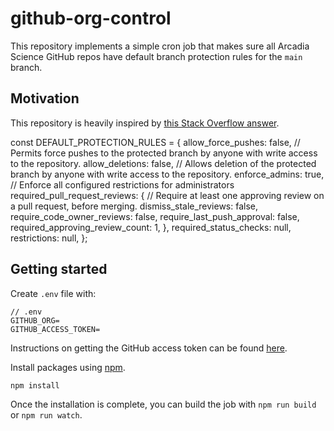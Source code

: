 # github-org-control

This repository implements a simple cron job that makes sure all Arcadia Science GitHub repos have default branch protection rules for the `main` branch.

## Motivation

<!-- TODO: Add more details -->

This repository is heavily inspired by [this Stack Overflow answer](https://stackoverflow.com/questions/54222881/enable-branch-protection-rules-in-github-at-the-organisation-level).

const DEFAULT_PROTECTION_RULES = {
allow_force_pushes: false, // Permits force pushes to the protected branch by anyone with write access to the repository.
allow_deletions: false, // Allows deletion of the protected branch by anyone with write access to the repository.
enforce_admins: true, // Enforce all configured restrictions for administrators
required_pull_request_reviews: {
// Require at least one approving review on a pull request, before merging.
dismiss_stale_reviews: false,
require_code_owner_reviews: false,
require_last_push_approval: false,
required_approving_review_count: 1,
},
required_status_checks: null,
restrictions: null,
};

## Getting started

Create `.env` file with:

```
// .env
GITHUB_ORG=
GITHUB_ACCESS_TOKEN=
```

Instructions on getting the GitHub access token can be found [here](https://docs.github.com/en/authentication/keeping-your-account-and-data-secure/creating-a-personal-access-token).

Install packages using [npm](https://yarnpkg.com/en/).

```
npm install
```

Once the installation is complete, you can build the job with `npm run build` or `npm run watch`.

